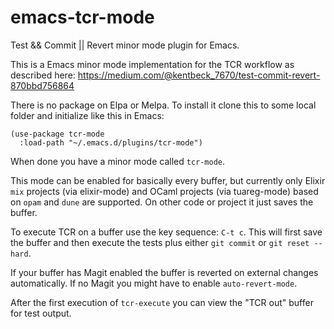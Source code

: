 # emacs-tcr-mode
Test &amp;&amp; Commit || Revert minor mode plugin for Emacs.

This is a Emacs minor mode implementation for the TCR workflow as described here:
https://medium.com/@kentbeck_7670/test-commit-revert-870bbd756864

There is no package on Elpa or Melpa.
To install it clone this to some local folder and initialize like this in Emacs:

```
(use-package tcr-mode
  :load-path "~/.emacs.d/plugins/tcr-mode")
```

When done you have a minor mode called `tcr-mode`.

This mode can be enabled for basically every buffer, but currently only Elixir `mix` projects (via elixir-mode) and OCaml projects (via tuareg-mode) based on `opam` and `dune` are supported.
On other code or project it just saves the buffer.

To execute TCR on a buffer use the key sequence: `C-t c`.
This will first save the buffer and then execute the tests plus either `git commit` or `git reset --hard`.

If your buffer has Magit enabled the buffer is reverted on external changes automatically.
If no Magit you might have to enable `auto-revert-mode`.

After the first execution of `tcr-execute` you can view the "TCR out" buffer for test output.
